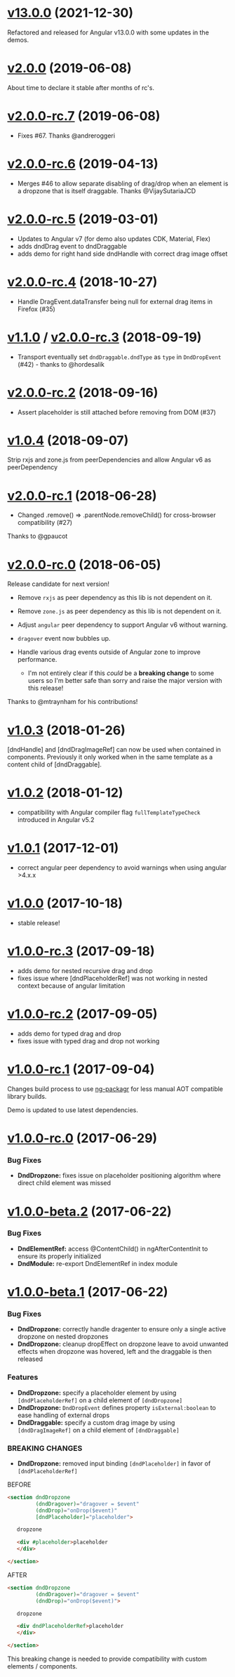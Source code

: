 <a name="v13.0.0"></a>

# [v13.0.0](https://github.com/reppners/ngx-drag-drop/compare/v2.0.0...v13.0.0) (2021-12-30)

Refactored and released for Angular v13.0.0 with some updates in the demos.

<a name="v2.0.0"></a>

# [v2.0.0](https://github.com/reppners/ngx-drag-drop/compare/v2.0.0-rc.7...v2.0.0) (2019-06-08)

About time to declare it stable after months of rc's.

<a name="v2.0.0-rc.7"></a>

# [v2.0.0-rc.7](https://github.com/reppners/ngx-drag-drop/compare/v2.0.0-rc.6...v2.0.0-rc.7) (2019-06-08)

- Fixes #67. Thanks @andreroggeri

<a name="v2.0.0-rc.6"></a>

# [v2.0.0-rc.6](https://github.com/reppners/ngx-drag-drop/compare/v2.0.0-rc.5...v2.0.0-rc.6) (2019-04-13)

- Merges #46 to allow separate disabling of drag/drop when an element is a dropzone that is itself draggable. Thanks @VijaySutariaJCD

<a name="v2.0.0-rc.5"></a>

# [v2.0.0-rc.5](https://github.com/reppners/ngx-drag-drop/compare/v2.0.0-rc.4...v2.0.0-rc.5) (2019-03-01)

- Updates to Angular v7 (for demo also updates CDK, Material, Flex)
- adds dndDrag event to dndDraggable
- adds demo for right hand side dndHandle with correct drag image offset

<a name="v2.0.0-rc.4"></a>

# [v2.0.0-rc.4](https://github.com/reppners/ngx-drag-drop/compare/v2.0.0-rc.3...v2.0.0-rc.4) (2018-10-27)

- Handle DragEvent.dataTransfer being null for external drag items in Firefox (#35)

<a name="v1.1.0"></a>

# [v1.1.0](https://github.com/reppners/ngx-drag-drop/compare/v1.0.4...v1.1.0) / [v2.0.0-rc.3](https://github.com/reppners/ngx-drag-drop/compare/v2.0.0-rc.2...v2.0.0-rc.3) (2018-09-19)

- Transport eventually set `dndDraggable.dndType` as `type` in `DndDropEvent` (#42) - thanks to @hordesalik

<a name="v2.0.0-rc.2"></a>

# [v2.0.0-rc.2](https://github.com/reppners/ngx-drag-drop/compare/v2.0.0-rc.1...v2.0.0-rc.2) (2018-09-16)

- Assert placeholder is still attached before removing from DOM (#37)

<a name="v1.0.4"></a>

# [v1.0.4](https://github.com/reppners/ngx-drag-drop/compare/v1.0.3...v1.0.4) (2018-09-07)

Strip rxjs and zone.js from peerDependencies and allow Angular v6 as peerDependency

<a name="v2.0.0-rc.1"></a>

# [v2.0.0-rc.1](https://github.com/reppners/ngx-drag-drop/compare/v2.0.0-rc.0...v2.0.0-rc.1) (2018-06-28)

- Changed .remove() => .parentNode.removeChild() for cross-browser compatibility (#27)

Thanks to @gpaucot

<a name="v2.0.0-rc.0"></a>

# [v2.0.0-rc.0](https://github.com/reppners/ngx-drag-drop/compare/v1.0.3...v2.0.0-rc.0) (2018-06-05)

Release candidate for next version!

- Remove `rxjs` as peer dependency as this lib is not dependent on it.

- Remove `zone.js` as peer dependency as this lib is not dependent on it.

- Adjust `angular` peer dependency to support Angular v6 without warning.

- `dragover` event now bubbles up.

- Handle various drag events outside of Angular zone to improve performance.
  - I'm not entirely clear if this _could_ be a **breaking change** to some users so I'm better safe than sorry and raise the major version with this release!

Thanks to @mtraynham for his contributions!

<a name="v1.0.3"></a>

# [v1.0.3](https://github.com/reppners/ngx-drag-drop/compare/v1.0.2...v1.0.3) (2018-01-26)

[dndHandle] and [dndDragImageRef] can now be used when contained in components.
Previously it only worked when in the same template as a content child of [dndDraggable].

<a name="v1.0.2"></a>

# [v1.0.2](https://github.com/reppners/ngx-drag-drop/compare/v1.0.1...v1.0.2) (2018-01-12)

- compatibility with Angular compiler flag `fullTemplateTypeCheck` introduced in Angular v5.2

<a name="v1.0.1"></a>

# [v1.0.1](https://github.com/reppners/ngx-drag-drop/compare/v1.0.0...v1.0.1) (2017-12-01)

- correct angular peer dependency to avoid warnings when using angular >4.x.x

<a name="v1.0.0"></a>

# [v1.0.0](https://github.com/reppners/ngx-drag-drop/compare/v1.0.0-rc.3...v1.0.0) (2017-10-18)

- stable release!

<a name="v1.0.0-rc.3"></a>

# [v1.0.0-rc.3](https://github.com/reppners/ngx-drag-drop/compare/v1.0.0-rc.2...v1.0.0-rc.3) (2017-09-18)

- adds demo for nested recursive drag and drop
- fixes issue where [dndPlaceholderRef] was not working in nested context because of angular limitation

<a name="v1.0.0-rc.2"></a>

# [v1.0.0-rc.2](https://github.com/reppners/ngx-drag-drop/compare/v1.0.0-rc.1...v1.0.0-rc.2) (2017-09-05)

- adds demo for typed drag and drop
- fixes issue with typed drag and drop not working

<a name="v1.0.0-rc.1"></a>

# [v1.0.0-rc.1](https://github.com/reppners/ngx-drag-drop/compare/v1.0.0-rc.0...v1.0.0-rc.1) (2017-09-04)

Changes build process to use [ng-packagr](https://github.com/dherges/ng-packagr) for less manual AOT compatible
library builds.

Demo is updated to use latest dependencies.

<a name="v1.0.0-rc.0"></a>

# [v1.0.0-rc.0](https://github.com/reppners/ngx-drag-drop/compare/v1.0.0-beta.2...v1.0.0-rc.0) (2017-06-29)

### Bug Fixes

- **DndDropzone:** fixes issue on placeholder positioning algorithm where direct child element was missed

<a name="v1.0.0-beta.2"></a>

# [v1.0.0-beta.2](https://github.com/reppners/ngx-drag-drop/compare/v1.0.0-beta.1...v1.0.0-beta.2) (2017-06-22)

### Bug Fixes

- **DndElementRef:** access @ContentChild() in ngAfterContentInit to ensure its properly initialized
- **DndModule:** re-export DndElementRef in index module

<a name="v1.0.0-beta.1"></a>

# [v1.0.0-beta.1](https://github.com/reppners/ngx-drag-drop/compare/v1.0.0-beta.0...v1.0.0-beta.1) (2017-06-22)

### Bug Fixes

- **DndDropzone:** correctly handle dragenter to ensure only a single active dropzone on nested dropzones
- **DndDropzone:** cleanup dropEffect on dropzone leave to avoid unwanted effects when dropzone was hovered, left and the draggable is then released

### Features

- **DndDropzone:** specify a placeholder element by using `[dndPlaceholderRef]` on a child element of `[dndDropzone]`
- **DndDropzone:** `DndDropEvent` defines property `isExternal:boolean` to ease handling of external drops
- **DndDraggable:** specify a custom drag image by using `[dndDragImageRef]` on a child element of `[dndDraggable]`

### BREAKING CHANGES

- **DndDropzone:** removed input binding `[dndPlaceholder]` in favor of `[dndPlaceholderRef]`

BEFORE

```HTML
<section dndDropzone
         (dndDragover)="dragover = $event"
         (dndDrop)="onDrop($event)"
         [dndPlaceholder]="placeholder">

   dropzone

   <div #placeholder>placeholder
   </div>

</section>
```

AFTER

```HTML
<section dndDropzone
         (dndDragover)="dragover = $event"
         (dndDrop)="onDrop($event)">

   dropzone

   <div dndPlaceholderRef>placeholder
   </div>

</section>
```

This breaking change is needed to provide compatibility with custom elements / components.
